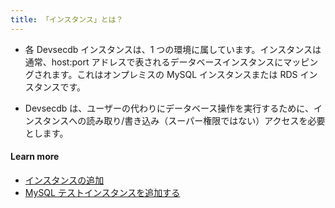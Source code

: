 ```yaml
---
title: 「インスタンス」とは？
---
```


- 各 Devsecdb インスタンスは、1 つの環境に属しています。インスタンスは通常、host:port アドレスで表されるデータベースインスタンスにマッピングされます。これはオンプレミスの MySQL インスタンスまたは RDS インスタンスです。

- Devsecdb は、ユーザーの代わりにデータベース操作を実行するために、インスタンスへの読み取り/書き込み（スーパー権限ではない）アクセスを必要とします。

#### Learn more

- [インスタンスの追加](https://www.secdb.khulnasoft.com/docs/get-started/step-by-step/add-an-instance)
- [MySQL テストインスタンスを追加する](https://www.secdb.khulnasoft.com/docs/tutorials/local-mysql-instance)
